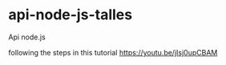 # api-node-js-talles

Api node.js

following the steps in this tutorial https://youtu.be/jIsj0upCBAM